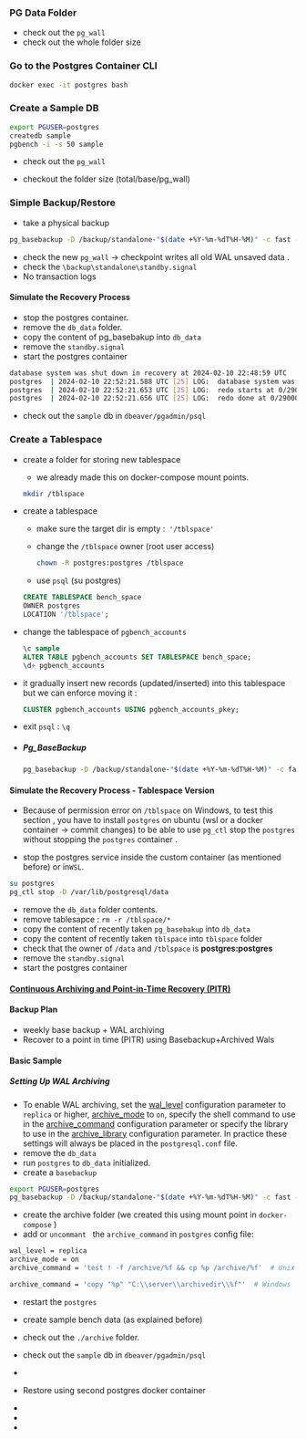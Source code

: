 ### PG Data Folder

- check out the `pg_wall`
- check out the whole folder size



### Go to the Postgres Container  CLI

```bash
docker exec -it postgres bash 
```



### Create a Sample DB

```bash
export PGUSER=postgres
createdb sample
pgbench -i -s 50 sample
```

- check out the `pg_wall`

- checkout the folder size (total/base/pg_wall)


### Simple Backup/Restore

- take a physical backup

```bash
pg_basebackup -D /backup/standalone-"$(date +%Y-%m-%dT%H-%M)" -c fast -P -R 
```

- check the new `pg_wall` -> checkpoint writes all old WAL unsaved data . 
- check the ` \backup\standalone\standby.signal `  
- No transaction logs 

#### Simulate the Recovery Process

- stop the postgres container.
- remove the `db_data` folder. 
- copy the content of pg_basebakup into `db_data`
- remove the `standby.signal`
- start the postgres container

```bash
database system was shut down in recovery at 2024-02-10 22:48:59 UTC
postgres  | 2024-02-10 22:52:21.588 UTC [25] LOG:  database system was not properly shut down; automatic recovery in progress
postgres  | 2024-02-10 22:52:21.653 UTC [25] LOG:  redo starts at 0/29000028
postgres  | 2024-02-10 22:52:21.656 UTC [25] LOG:  redo done at 0/29000138 system usage: CPU: user: 0.00 s, system: 0.00 s, elapsed: 0.00 s
```



- check out the `sample` db in `dbeaver/pgadmin/psql`

  

### Create a Tablespace

- create a folder for storing new tablespace

  - we already made this on docker-compose mount points.

  ```bash
  mkdir /tblspace
  ```

  

- create a tablespace

  - make sure the target dir is empty :` '/tblspace'`

  - change the `/tblspace` owner  (root user access)

    ```bash
    chown -R postgres:postgres /tblspace
    ```

    

  - use `psql` (su postgres)

  ```sql
  CREATE TABLESPACE bench_space
  OWNER postgres
  LOCATION '/tblspace';
  
  ```

- change the tablespace of `pgbench_accounts`

  ```sql
  \c sample
  ALTER TABLE pgbench_accounts SET TABLESPACE bench_space;
  \d+ pgbench_accounts
  ```

  

- it gradually insert new records (updated/inserted) into this tablespace but we can enforce moving it :

  ```sql
  CLUSTER pgbench_accounts USING pgbench_accounts_pkey;
  
  ```

- exit `psql` : `\q`

- ##### Pg_BaseBackup

   ```bash
   pg_basebackup -D /backup/standalone-"$(date +%Y-%m-%dT%H-%M)" -c fast -P -R -T 	/tblspace/=/backup/tblspace-"$(date +%Y-%m-%dT%H-%M)"
   ```



#### Simulate the Recovery Process - Tablespace Version 

- Because of permission error on `/tblspace` on Windows, to test this section , you have to install `postgres` on ubuntu (wsl or a docker container -> commit changes) to be able to use `pg_ctl` stop the `postgres`  without  stopping the `postgres` container .

- stop the postgres service inside the custom container (as mentioned before) or in`WSL`.

```bash
su postgres
pg_ctl stop -D /var/lib/postgresql/data
```



- remove the `db_data` folder contents.  
- remove tablesapce : `rm -r /tblspace/*`
- copy the content of recently taken `pg_basebakup` into `db_data`
- copy the content of recently taken `tblspace` into `tblspace` folder
- check that the owner of `/data` and `/tblspace` is **postgres:postgres**
- remove the `standby.signal`
- start the postgres container



#### [Continuous Archiving and Point-in-Time Recovery (PITR)](https://www.postgresql.org/docs/current/continuous-archiving.html)

#### Backup Plan

- weekly base backup + WAL archiving 
- Recover to a point in time  (PITR) using Basebackup+Archived Wals



#### Basic Sample

##### Setting Up WAL Archiving

- To enable WAL archiving, set the [wal_level](https://www.postgresql.org/docs/current/runtime-config-wal.html#GUC-WAL-LEVEL) configuration parameter to `replica` or higher, [archive_mode](https://www.postgresql.org/docs/current/runtime-config-wal.html#GUC-ARCHIVE-MODE) to `on`, specify the shell command to use in the [archive_command](https://www.postgresql.org/docs/current/runtime-config-wal.html#GUC-ARCHIVE-COMMAND) configuration parameter or specify the library to use in the [archive_library](https://www.postgresql.org/docs/current/runtime-config-wal.html#GUC-ARCHIVE-LIBRARY) configuration parameter. In practice these settings will always be placed in the `postgresql.conf` file.
- remove the `db_data`
- run `postgres` to `db_data` initialized.
- create a `basebackup`

```bash
export PGUSER=postgres
pg_basebackup -D /backup/standalone-"$(date +%Y-%m-%dT%H-%M)" -c fast -P -R 
```
- create the archive folder (we created this using mount point in `docker-compose` )
- add or `uncommant ` the `archive_command` in `postgres` config file:

```bash
wal_level = replica
archive_mode = on
archive_command = 'test ! -f /archive/%f && cp %p /archive/%f'  # Unix

archive_command = 'copy "%p" "C:\\server\\archivedir\\%f"'  # Windows
```

- restart the `postgres`

- create sample bench data (as explained before)

- check out the `./archive` folder.

  





























- check out the `sample` db in `dbeaver/pgadmin/psql`	


- 
- Restore using second postgres docker container 
- 

- 
- 